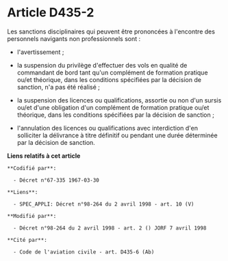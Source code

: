 # Article D435-2

Les sanctions disciplinaires qui peuvent être prononcées à l'encontre des personnels navigants non professionnels sont :

- l'avertissement ;

- la suspension du privilège d'effectuer des vols en qualité de commandant de bord tant qu'un complément de formation
pratique ou/et théorique, dans les conditions spécifiées par la décision de sanction, n'a pas été réalisé ;

- la suspension des licences ou qualifications, assortie ou non d'un sursis ou/et d'une obligation d'un complément de
formation pratique ou/et théorique, dans les conditions spécifiées par la décision de sanction ;

- l'annulation des licences ou qualifications avec interdiction d'en solliciter la délivrance à titre définitif ou pendant
une durée déterminée par la décision de sanction.

**Liens relatifs à cet article**

	**Codifié par**:

	  - Décret n°67-335 1967-03-30

	**Liens**:

	  - SPEC_APPLI: Décret n°98-264 du 2 avril 1998 - art. 10 (V)

	**Modifié par**:

	  - Décret n°98-264 du 2 avril 1998 - art. 2 () JORF 7 avril 1998

	**Cité par**:

	  - Code de l'aviation civile - art. D435-6 (Ab)
